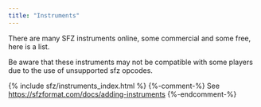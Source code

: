 ```yaml
---
title: "Instruments"
---
```

There are many SFZ instruments online, some commercial and some free,
here is a list.

Be aware that these instruments may not be compatible with some players
due to the use of unsupported sfz opcodes.

{% include sfz/instruments_index.html %}
{%-comment-%} See https://sfzformat.com/docs/adding-instruments {%-endcomment-%}
